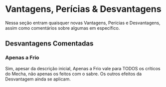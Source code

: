 # Vantagens, Perícias & Desvantagens

Nessa seção entram quaisquer novas Vantagens, Perícias e Desvantagens, assim como comentários sobre algumas em específico.

## Desvantagens Comentadas

### Apenas a Frio

Sim, apesar da descrição inicial, Apenas a Frio vale para TODOS os críticos do Mecha, não apenas os feitos com o sabre. Os outros efeitos da Desvantagem ainda se aplicam.
